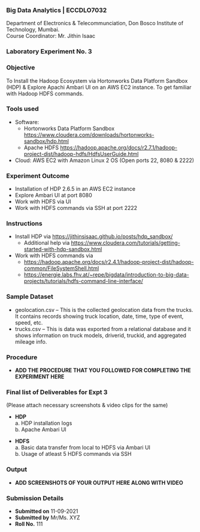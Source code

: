  ### Big Data Analytics | ECCDLO7032 
Department of Electronics & Telecommunciation, 
Don Bosco Institute of Technology, Mumbai.  
Course Coordinator: Mr. Jithin Isaac

### Laboratory Experiment No. 3
 
### Objective  
To Install the Hadoop Ecosystem via Hortonworks Data Platform Sandbox (HDP) & Explore Apachi Ambari UI on an AWS EC2 instance. To get familiar with Hadoop HDFS commands.

### Tools used  
- Software: 
  - Hortonworks Data Platform Sandbox https://www.cloudera.com/downloads/hortonworks-sandbox/hdp.html
  - Apache HDFS https://hadoop.apache.org/docs/r2.7.1/hadoop-project-dist/hadoop-hdfs/HdfsUserGuide.html
- Cloud: AWS EC2 with Amazon Linux 2 OS (Open ports 22, 8080 & 2222)

### Experiment Outcome
- Installation of HDP 2.6.5 in an AWS EC2 instance 
- Explore Ambari UI at port 8080
- Work with HDFS via UI
- Work with HDFS commands via SSH at port 2222

### Instructions

-  Install HDP via https://jithinsisaac.github.io/posts/hdp_sandbox/
   - Additional help via https://www.cloudera.com/tutorials/getting-started-with-hdp-sandbox.html  
-  Work with HDFS commands via 
    -  https://hadoop.apache.org/docs/r2.4.1/hadoop-project-dist/hadoop-common/FileSystemShell.html
    -  https://energie.labs.fhv.at/~repe/bigdata/introduction-to-big-data-projects/tutorials/hdfs-command-line-interface/

### Sample Dataset
-  geolocation.csv – This is the collected geolocation data from the trucks. It contains records showing truck location, date, time, type of event, speed, etc.
-  trucks.csv – This is data was exported from a relational database and it shows information on truck models, driverid, truckid, and aggregated mileage info.

### Procedure 
- **ADD THE PROCEDURE THAT YOU FOLLOWED FOR COMPLETING THE EXPERIMENT HERE**

### Final list of Deliverables for Expt 3
(Please attach necessary screenshots & video clips for the same)

- **HDP**  
  a. HDP installation logs  
  b. Apache Ambari UI

- **HDFS**      
  a. Basic data transfer from local to HDFS via Ambari UI  
  b. Usage of atleast 5 HDFS commands via SSH

### Output
- **ADD SCREENSHOTS OF YOUR OUTPUT HERE ALONG WITH VIDEO**  

### Submission Details
- **Submitted on** 11-09-2021
- **Submitted by** Mr/Ms. XYZ
- **Roll No.** 111
